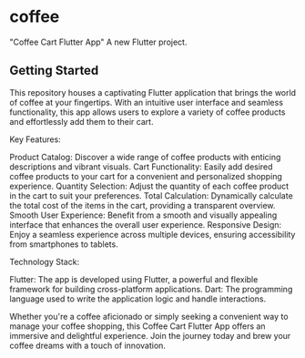 # coffee

"Coffee Cart Flutter App"
A new Flutter project.

## Getting Started

This repository houses a captivating Flutter application that brings the world of coffee at your fingertips. With an intuitive user interface and seamless functionality, this app allows users to explore a variety of coffee products and effortlessly add them to their cart.

Key Features:

Product Catalog: Discover a wide range of coffee products with enticing descriptions and vibrant visuals.
Cart Functionality: Easily add desired coffee products to your cart for a convenient and personalized shopping experience.
Quantity Selection: Adjust the quantity of each coffee product in the cart to suit your preferences.
Total Calculation: Dynamically calculate the total cost of the items in the cart, providing a transparent overview.
Smooth User Experience: Benefit from a smooth and visually appealing interface that enhances the overall user experience.
Responsive Design: Enjoy a seamless experience across multiple devices, ensuring accessibility from smartphones to tablets.


Technology Stack:

Flutter: The app is developed using Flutter, a powerful and flexible framework for building cross-platform applications.
Dart: The programming language used to write the application logic and handle interactions.

Whether you're a coffee aficionado or simply seeking a convenient way to manage your coffee shopping, this Coffee Cart Flutter App offers an immersive and delightful experience. Join the journey today and brew your coffee dreams with a touch of innovation.






